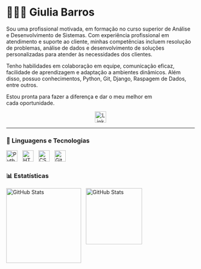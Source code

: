 # 👩🏻‍💻 Giulia Barros


Sou uma profissional motivada, em formação no curso superior de Análise e Desenvolvimento de Sistemas. Com experiência profissional em atendimento e suporte ao cliente, minhas competências incluem resolução de problemas, análise de dados e desenvolvimento de soluções personalizadas para atender às necessidades dos clientes.

Tenho habilidades em colaboração em equipe, comunicação eficaz, facilidade de aprendizagem e adaptação a ambientes dinâmicos. Além disso, possuo conhecimentos, Python, Git, Django, Raspagem de Dados, entre outros.

Estou pronta para fazer a diferença e dar o meu melhor em cada oportunidade.

<p align="center">
    <a href="https://www.linkedin.com/in/giulia-barros-1b49b71b7/">
        <img 
            alt="Linkedin profile" 
            title="Acesse meu perfil do Linkedin" 
            width="30px" 
            src="https://cdn.jsdelivr.net/gh/devicons/devicon@latest/icons/linkedin/linkedin-original.svg"
        />
    </a>

---

### 🤖 Linguagens e Tecnologias

<img 
    align="left" 
    alt="Python" 
    title="Python"
    width="30px" 
    style="padding-right: 10px;" 
    src="https://cdn.jsdelivr.net/gh/devicons/devicon@latest/icons/python/python-original.svg" 
/>
<img 
    align="left" 
    alt="HTML"
    title="HTML" 
    width="30px" 
    style="padding-right: 10px;" 
    src="https://cdn.jsdelivr.net/gh/devicons/devicon@latest/icons/html5/html5-original.svg" 
/>
<img 
    align="left" 
    alt="CSS" 
    title="CSS"
    width="30px" 
    style="padding-right: 10px;" 
    src="https://cdn.jsdelivr.net/gh/devicons/devicon@latest/icons/css3/css3-original.svg" 
/>
<img 
    align="left" 
    alt="Git" 
    title="Git"
    width="30px" 
    style="padding-right: 10px;" 
    src="https://cdn.jsdelivr.net/gh/devicons/devicon@latest/icons/django/django-plain.svg"
/>


<br/>
<br/>

### 📊 Estatísticas

<p>
  <img 
    align="left" 
    alt="GitHub Stats" 
    height="200" 
    style="padding-right: 10px;" 
    src="https://github-readme-stats.vercel.app/api?username=Giulia-Barros&show_icons=true&theme=tokyonight&include_all_commits=true&locale=pt-br" 
  />
    
  <img 
      align="left" 
      alt="GitHub Stats" 
      height="150" 
      src="https://github-readme-stats.vercel.app/api/top-langs/?username=Giulia-Barros&theme=tokyonight&layout=compact&custom_title=Tecnologias&langs_count=9" 
  />
</p>










